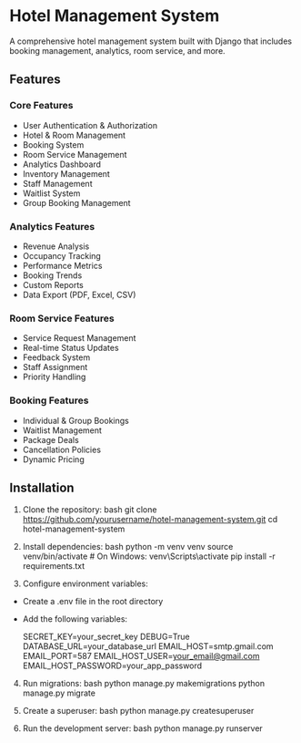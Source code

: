 # Hotel Management System

A comprehensive hotel management system built with Django that includes booking management, analytics, room service, and more.

## Features

### Core Features
- User Authentication & Authorization
- Hotel & Room Management
- Booking System
- Room Service Management
- Analytics Dashboard
- Inventory Management
- Staff Management
- Waitlist System
- Group Booking Management

### Analytics Features
- Revenue Analysis
- Occupancy Tracking
- Performance Metrics
- Booking Trends
- Custom Reports
- Data Export (PDF, Excel, CSV)

### Room Service Features
- Service Request Management
- Real-time Status Updates
- Feedback System
- Staff Assignment
- Priority Handling

### Booking Features
- Individual & Group Bookings
- Waitlist Management
- Package Deals
- Cancellation Policies
- Dynamic Pricing

## Installation

1. Clone the repository:
bash
git clone https://github.com/yourusername/hotel-management-system.git
cd hotel-management-system

2. Install dependencies:
bash
python -m venv venv
source venv/bin/activate # On Windows: venv\Scripts\activate
pip install -r requirements.txt

3. Configure environment variables:
- Create a .env file in the root directory
- Add the following variables:

    SECRET_KEY=your_secret_key
    DEBUG=True
    DATABASE_URL=your_database_url
    EMAIL_HOST=smtp.gmail.com
    EMAIL_PORT=587
    EMAIL_HOST_USER=your_email@gmail.com
    EMAIL_HOST_PASSWORD=your_app_password


4. Run migrations:
bash
python manage.py makemigrations
python manage.py migrate

5. Create a superuser:
bash
python manage.py createsuperuser

6. Run the development server:
bash
python manage.py runserver




